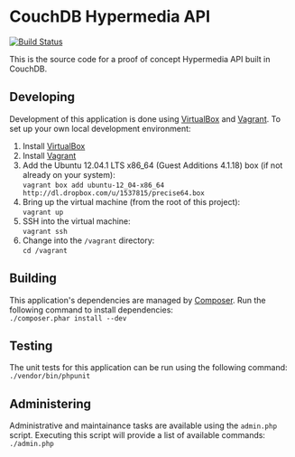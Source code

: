 # CouchDB Hypermedia API

[![Build Status](https://secure.travis-ci.org/bradley-holt/couchdb-hypermedia-api.png)](http://travis-ci.org/bradley-holt/couchdb-hypermedia-api)

This is the source code for a proof of concept Hypermedia API built in CouchDB.

## Developing

Development of this application is done using [VirtualBox](https://www.virtualbox.org/) 
and [Vagrant](http://vagrantup.com/). To set up your own local development environment:

1. Install [VirtualBox](https://www.virtualbox.org/)
2. Install [Vagrant](http://vagrantup.com/)
3. Add the Ubuntu 12.04.1 LTS x86_64 (Guest Additions 4.1.18) box (if not already on your system):  
`vagrant box add ubuntu-12_04-x86_64 http://dl.dropbox.com/u/1537815/precise64.box`
4. Bring up the virtual machine (from the root of this project):  
`vagrant up`
5. SSH into the virtual machine:  
`vagrant ssh`
6. Change into the `/vagrant` directory:  
`cd /vagrant`

## Building

This application's dependencies are managed by [Composer](http://getcomposer.org/). 
Run the following command to install dependencies:  
`./composer.phar install --dev`

## Testing

The unit tests for this application can be run using the following command:  
`./vendor/bin/phpunit`

## Administering

Administrative and maintainance tasks are available using the `admin.php` script. 
Executing this script will provide a list of available commands:  
`./admin.php`
